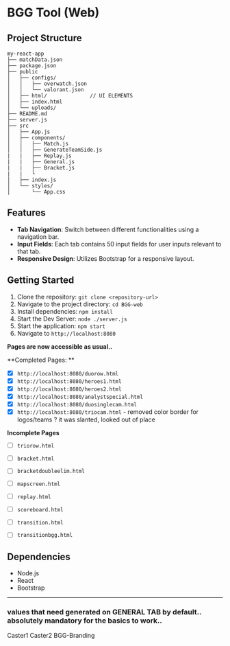 # BGG Tool (Web)


## Project Structure
```
my-react-app
├── matchData.json
├── package.json
├── public
│   ├── configs/
│   │   ├── overwatch.json
│   │   └── valorant.json
│   ├── html/              // UI ELEMENTS
│   ├── index.html
│   └── uploads/
├── README.md
├── server.js
├── src
│   ├── App.js
│   ├── components/
│   │   ├── Match.js
│   │   ├── GenerateTeamSide.js
|   |   ├── Replay.js
|   |   ├── General.js
|   |   ├── Bracket.js
|   |   └
│   ├── index.js
│   └── styles/
│       └── App.css
```



## Features

- **Tab Navigation**: Switch between different functionalities using a navigation bar.
- **Input Fields**: Each tab contains 50 input fields for user inputs relevant to that tab.
- **Responsive Design**: Utilizes Bootstrap for a responsive layout.

## Getting Started

1. Clone the repository: `git clone <repository-url>`
2. Navigate to the project directory: `cd BGG-web`
3. Install dependencies: `npm install`
4. Start the Dev Server: `node ./server.js`
5. Start the application: `npm start`
6. Navigate to `http://localhost:8080`

**Pages are now accessible as usual..**<br/>

**Completed Pages: **
- [x] `http://localhost:8080/duorow.html`
- [x] `http://localhost:8080/heroes1.html` 
- [x] `http://localhost:8080/heroes2.html` 
- [x] `http://localhost:8080/analystspecial.html` 
- [x] `http://localhost:8080/duosinglecam.html`
- [x] `http://localhost:8080/triocam.html` - removed color border for logos/teams ? it was slanted, looked out of place

**Incomplete Pages**
- [ ] `triorow.html`
- [ ] `bracket.html`
- [ ] `bracketdoubleelim.html`
- [ ] `mapscreen.html`
- [ ] `replay.html`
- [ ] `scoreboard.html`
- [ ] `transition.html`
- [ ] `transitionbgg.html`




## Dependencies
- Node.js
- React
- Bootstrap






---

### values that need generated on GENERAL TAB by default.. absolutely mandatory for the basics to work.. 

Caster1
Caster2
BGG-Branding
